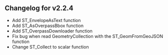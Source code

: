## Changelog for v2.2.4

- Add ST_EnvelopeAsText function
- Add ST_AsOverpassBbox function
- Add ST_OverpassDownloader function
- Fix bug when read GeometryCollection with the ST_GeomFromGeoJSON function 
- Change ST_Collect to scalar function
